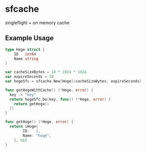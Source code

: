 sfcache
===

singleflight + on memory cache

## Example Usage

```go
type Hoge struct {
	ID   int64
	Name string
}

var cacheSizeBytes = 10 * 1024 * 1024
var expireSeconds = 30
var hogeSfc = sfcache.New[Hoge](cacheSizeBytes, expireSeconds)

func getHogeWithCache() (*Hoge, error) {
  key := "key"
  return hogeSfc.Do(key, func() (*Hoge, error) {
    return getHoge()
  })
}

func getHoge() (*Hoge, error) {
  return &Hoge{
		ID:   1,
		Name: "hoge",
	}, nil
}
```
